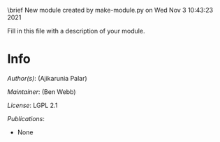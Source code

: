 \brief New module created by make-module.py on Wed Nov  3 10:43:23 2021

Fill in this file with a description of your module.

# Info

_Author(s)_: (Ajikarunia Palar)

_Maintainer_: (Ben Webb)

_License_: LGPL 2.1

_Publications_:
- None
